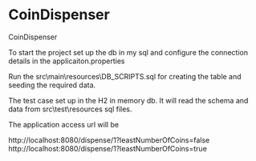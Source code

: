 # CoinDispenser
CoinDispenser

To start the project set up the db in my sql and configure the connection details in the applicaiton.properties 

Run the src\main\resources\DB_SCRIPTS.sql for creating the table and seeding the required data.

The test case set up in the H2 in memory db. It will read the schema and data from src\test\resources sql files.

The application access url will be 

http://localhost:8080/dispense/1?leastNumberOfCoins=false
http://localhost:8080/dispense/1?leastNumberOfCoins=true
